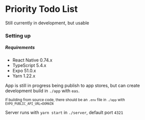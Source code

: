 # Priority Todo List

Still currently in development, but usable

### Setting up

##### Requirements
- React Native 0.74.x
- TypeScript 5.4.x
- Expo 51.0.x
- Yarn 1.22.x


App is still in progress being publish to app stores, but can create development build in `./app` with `eas`. 

<sub>If building from source code, there should be an `.env` file in `./app` with `EXPO_PUBLIC_API_URL=DOMAIN`</sub>

Server runs with `yarn start` in `./server`, default port `4321`